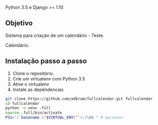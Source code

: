 Python 3.5 e Django >= 1.10


## Objetivo

Sistema para criação de um calendário - Teste.

Calendário.


## Instalação passo a passo

1. Clone o repositório.
2. Crie um virtualenv com Python 3.5
3. Ative o virtualenv
4. Instale as depêndencias

```bash
git clone https://github.com/adbrum/fullcalendar.git fullcalendar
cd fullcalendar
python -m venv .full
source .full/bin/activate
PS1="(`basename \"$VIRTUAL_ENV\"`):/\W$ " # opcional
```